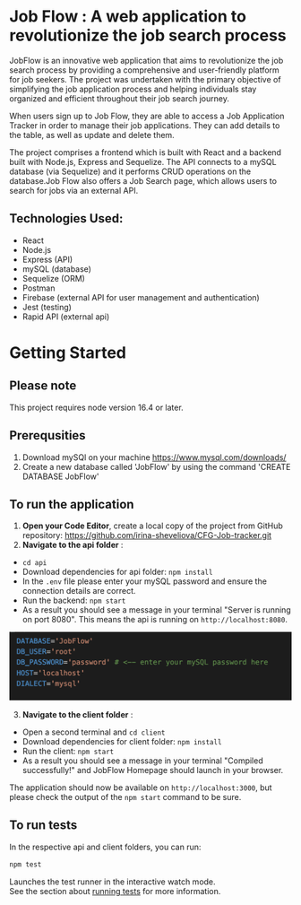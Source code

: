 #  Job Flow : A web application to revolutionize the job search process

JobFlow is an innovative web application that aims to revolutionize the job search process by providing a comprehensive and user-friendly platform for job seekers. The project was undertaken with the primary objective of simplifying the job application process and helping individuals stay organized and efficient throughout their job search journey. 

When users sign up to Job Flow, they are able to access a Job Application Tracker in order to manage their job applications. They can add details to the table, as well as update and delete them. 

The project comprises a frontend which is built with React and a backend built with Node.js, Express and Sequelize. The API connects to a mySQL database (via Sequelize) and it performs CRUD operations on the database.Job Flow also offers a Job Search page, which allows users to search for jobs via an external API.


## Technologies Used:

- React
- Node.js
- Express (API)
- mySQL (database)
- Sequelize (ORM)
- Postman
- Firebase (external API for user management and authentication)
- Jest (testing)
- Rapid API (external api)

# Getting Started

## Please note
This project requires node version 16.4 or later.

## Prerequsities
1. Download mySQl on your machine https://www.mysql.com/downloads/
2. Create a new database called 'JobFlow' by using the command 'CREATE DATABASE JobFlow'

## To run the application

1. **Open your Code Editor**, create a local copy of the project from GitHub repository: https://github.com/irina-sheveliova/CFG-Job-tracker.git
2. **Navigate to the api folder** : 
- `cd api`
- Download dependencies for api folder: `npm install`
- In the `.env` file please enter your mySQL password and ensure the connection details are correct.
- Run the backend: `npm start`
- As a result you should see a message in your terminal "Server is running on port 8080". This means the api is running on `http://localhost:8080`.

![Screenshot of env](env_image.png)

3. **Navigate to the client folder** : 
- Open a second terminal and `cd client`
- Download dependencies for client folder: `npm install`
- Run the client: `npm start`
- As a result you should see a message in your terminal "Compiled successfully!" and JobFlow Homepage should launch in your browser.

The application should now be available on `http://localhost:3000`, but please check the output of the `npm start` command to be sure.


## To run tests
In the respective api and client folders, you can run:

```bash
npm test
```

Launches the test runner in the interactive watch mode.\
See the section about [running tests](https://facebook.github.io/create-react-app/docs/running-tests) for more information.

